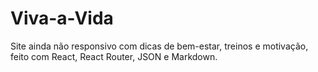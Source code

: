 # Viva-a-Vida
Site ainda não responsivo com dicas de bem-estar, treinos e motivação, feito com React, React Router, JSON e Markdown.
